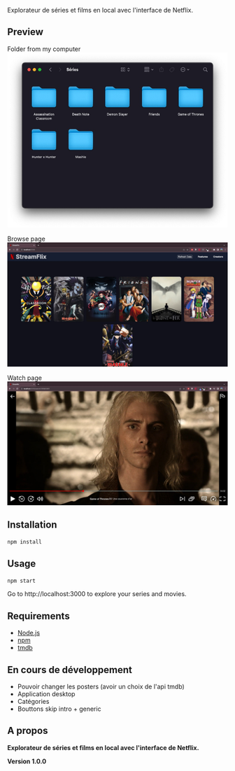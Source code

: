 
Explorateur de séries et films en local avec l'interface de Netflix.

## Preview

Folder from my computer
![Alt text](<public/assets/readme/Screenshot 2023-12-04 at 20.23.48.jpeg>)

Browse page
![Alt text](<public/assets/readme/Screenshot 2023-12-04 at 20.22.23.jpeg>)

Watch page
![Alt text](<public/assets/readme/Screenshot 2023-12-04 at 20.23.03.jpeg>)

## Installation

```bash
npm install
```

## Usage

```bash
npm start
```

Go to http://localhost:3000 to explore your series and movies.


## Requirements

- [Node.js](https://nodejs.org/en/)
- [npm](https://www.npmjs.com/)
- [tmdb](https://www.themoviedb.org/)

## En cours de développement

- Pouvoir changer les posters (avoir un choix de l'api tmdb)
- Application desktop
- Catégories
- Bouttons skip intro + generic


## A propos

**Explorateur de séries et films en local avec l'interface de Netflix.**

**Version 1.0.0**

